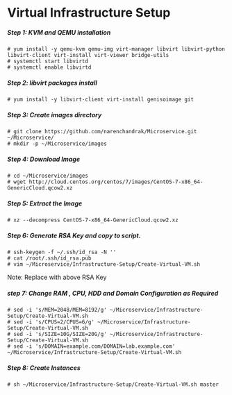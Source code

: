 # Virtual Infrastructure Setup

##### Step 1: KVM and QEMU installation

```shell
# yum install -y qemu-kvm qemu-img virt-manager libvirt libvirt-python libvirt-client virt-install virt-viewer bridge-utils
# systemctl start libvirtd
# systemctl enable libvirtd
```

##### Step 2: libvirt packages install

```shell
# yum install -y libvirt-client virt-install genisoimage git
```

##### Step 3: Create images directory

```shell
# git clone https://github.com/narenchandrak/Microservice.git ~/Microservice/
# mkdir -p ~/Microservice/images
```

##### Step 4: Download Image

```shell
# cd ~/Microservice/images
# wget http://cloud.centos.org/centos/7/images/CentOS-7-x86_64-GenericCloud.qcow2.xz
```

##### Step 5: Extract the Image

```shell
# xz --decompress CentOS-7-x86_64-GenericCloud.qcow2.xz
```

##### Step 6: Generate RSA Key and copy to script.

```shell
# ssh-keygen -f ~/.ssh/id_rsa -N ''
# cat /root/.ssh/id_rsa.pub
# vim ~/Microservice/Infrastructure-Setup/Create-Virtual-VM.sh
```

Note: Replace with above RSA Key

##### step 7: Change RAM , CPU, HDD and Domain Configuration as Required

```shell
# sed -i 's/MEM=2048/MEM=8192/g' ~/Microservice/Infrastructure-Setup/Create-Virtual-VM.sh
# sed -i 's/CPUS=2/CPUS=6/g' ~/Microservice/Infrastructure-Setup/Create-Virtual-VM.sh
# sed -i 's/SIZE=10G/SIZE=20G/g' ~/Microservice/Infrastructure-Setup/Create-Virtual-VM.sh
# sed -i 's/DOMAIN=example.com/DOMAIN=lab.example.com' ~/Microservice/Infrastructure-Setup/Create-Virtual-VM.sh
```

##### Step 8: Create Instances

```shell
# sh ~/Microservice/Infrastructure-Setup/Create-Virtual-VM.sh master
```